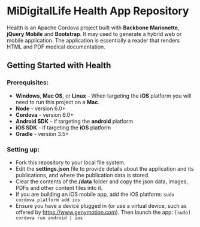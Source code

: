 # MiDigitalLife Health App Repository

Health is an Apache Cordova project built with **Backbone Marionette**, **jQuery Mobile** and **Bootstrap**. It may used to generate a hybrid web or mobile application. The application is essentially a reader that renders HTML and PDF medical documentation. 

## Getting Started with Health
### Prerequisites:
* **Windows**, **Mac OS**, or **Linux** - When targeting the **iOS** platform you will need to run this project on a **Mac**.
* **Node** - version 6.0+
* **Cordova** - version 6.0+
* **Android SDK** - if targeting the **android** platform
* **iOS SDK** - if targeting the **iOS** platform
* **Gradle** - version 3.5+
### Setting up:
* Fork this repository to your local file system.
* Edit the **settings.json** file to provide details about the application and its publications, and where the publication data is stored.
* Clear the contents of the **/data** folder and copy the json data, images, PDFs and other content files into it.
* If you are building an iOS mobile app, add the iOS platform:
    `sudo cordova platform add ios`
* Ensure you have a device plugged in (or use a virtual device, such as offered by <https://www.genymotion.com>). Then launch the app:
    `[sudo] cordova run android | ios`


